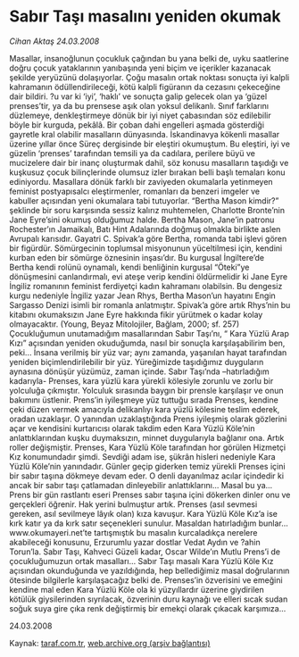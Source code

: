 # Sabır Taşı masalını yeniden okumak

*Cihan Aktaş 24.03.2008*

<div class="yazi">Masallar, insanoğlunun çocukluk çağından bu yana belki de, uyku saatlerine doğru çocuk yataklarının yanıbaşında yeni biçim ve içerikler kazanacak şekilde yeryüzünü dolaşıyorlar. Çoğu masalın ortak noktası sonuçta  iyi kalpli kahramanın ödüllendirileceği, kötü kalpli figüranın da cezasını çekeceğine dair bildiri. ?u var ki ‘iyi’, ‘haklı’ ve sonuçta galip gelecek olan ya ‘güzel prenses’tir, ya da bu prensese aşık olan yoksul delikanlı.
Sınıf farklarını düzlemeye, denkleştirmeye dönük bir iyi niyet çabasından söz edilebilir böyle bir kurguda, pekâlâ. Bir çoban dahi engelleri aşmada gösterdiği gayretle kral olabilir masalların dünyasında. 
İskandinavya kökenli masallar üzerine yıllar önce Süreç dergisinde bir eleştiri okumuştum. Bu eleştiri, iyi ve güzelin ‘prenses’ tarafından temsili ya da cadılara, perilere büyü ve mucizelere dair bir inanç oluşturmak dahil, söz konusu masalların taşıdığı ve kuşkusuz çocuk bilinçlerinde olumsuz izler bırakan belli başlı temaları konu ediniyordu.
Masallara dönük farklı bir zaviyeden okumalarla yetinmeyen feminist postyapısalcı eleştirmenler, romanları da benzeri imgeler ve kabuller açısından yeni okumalara tabi tutuyorlar. “Bertha Mason kimdir?” şeklinde bir soru karşısında sessiz kalırız muhtemelen, Charlotte Bronte’nin Jane Eyre’sini okumuş olduğumuz halde. Bertha Mason, Jane’in patronu  Rochester’ın Jamaikalı, Batı Hint Adalarında doğmuş olmakla birlikte aslen Avrupalı karısıdır. 
Gayatri C. Spivak’a göre Bertha, romanda tabi işlevi gören bir figürdür. Sömürgecinin toplumsal misyonunun yüceltilmesi için, kendini kurban eden bir sömürge öznesinin inşası’dır.  Bu kurgusal İngiltere’de Bertha kendi rolünü oynamalı, kendi benliğinin kurgusal “Öteki”ye dönüşmesini canlandırmalı, evi ateşe verip kendini öldürmelidir ki Jane Eyre İngiliz romanının feminist ferdiyetçi kadın kahramanı olabilsin. 
Bu dengesiz kurgu nedeniyle İngiliz yazar  Jean Rhys, Bertha Mason’un hayatını Engin Sargasso Denizi isimli bir romanla anlatmıştır. Spivak’a göre artık Rhys’nin bu kitabını okumaksızın Jane Eyre hakkında fikir yürütmek o kadar kolay olmayacaktır. (Young, Beyaz Mitolojiler, Bağlam, 2000; sf. 257) 
Çocukluğumun unutamadığım masallarından Sabır Taşı’nı, “ Kara Yüzlü Arap Kızı” açısından yeniden okuduğumda, nasıl bir sonuçla karşılaşabilirim ben, peki... 
İnsana verilmiş bir yüz var; aynı zamanda, yaşanılan hayat tarafından yeniden biçimlendirilebilir bir yüz. Yüreğimizde taşıdığımız duyguların aynasına dönüşür yüzümüz, zaman içinde.   
Sabır Taşı’nda –hatırladığım kadarıyla- Prenses, kara yüzlü kara yürekli kölesiyle zorunlu ve zorlu bir yolculuğa çıkmıştır. Yolculuk sırasında baygın bir prensle karşılaşır ve onun bakımını üstlenir. Prens’in iyileşmeye yüz tuttuğu sırada Prenses, kendine çeki düzen vermek amacıyla delikanlıyı kara yüzlü kölesine teslim ederek, oradan uzaklaşır. O yanından uzaklaştığında Prens iyileşmiş olarak gözlerini açar ve kendisini kurtarıcısı olarak takdim eden Kara Yüzlü Köle’nin anlattıklarından kuşku duymaksızın, minnet duygularıyla bağlanır ona.
Artık roller değişmiştir. Prenses, Kara Yüzlü Köle tarafından hor görülen Hizmetçi Kız konumundadır şimdi. Sevdiği adam ise, şükrân hisleri nedeniyle Kara Yüzlü Köle’nin yanındadır. Günler geçip giderken temiz yürekli Prenses içini bir sabır taşına dökmeye devam eder. O denli dayanılmaz acılar içindedir ki ancak bir sabır taşı çatlamadan dinleyebilir anlattıklarını...
Masal bu ya... Prens bir gün rastlantı eseri  Prenses sabır taşına içini dökerken dinler onu ve gerçekleri öğrenir. Hak yerini bulmuştur artık. Prenses (asıl sevmesi gereken, asıl sevilmeye lâyık olan) kıza kavuşur. Kara Yüzlü Köle Kız’a ise kırk katır ya da kırk satır seçenekleri sunulur.
Masaldan hatırladığım bunlar... 
www.okumayeri.net’te  tartışmıştık bu masalın kurcaladıkça nerelere akabileceği konusunu, Erzurumlu yazar dostlar Vedat Aydın ve ?ahin Torun’la.
Sabır Taşı, Kahveci Güzeli kadar, Oscar Wilde’ın Mutlu Prens’i de  çocukluğumuzun ortak masalları...
Sabır Taşı masalı Kara Yüzlü Köle Kız açısından okunduğunda ve yazıldığında, hep bellediğimiz masal doğrularının ötesinde bilgilerle karşılaşacağız belki de. Prenses’in özverisini ve emeğini kendine mal eden Kara Yüzlü Köle ola ki yüzyıllardır üzerine giydirilen kötülük giysilerinden sıyrılacak, özverinin duru kaynağı ve elleri sıcak sudan soğuk suya gire çıka renk değiştirmiş bir emekçi olarak çıkacak karşımıza...  

24.03.2008</div>

Kaynak: [taraf.com.tr](m), [web.archive.org (arşiv bağlantısı)](http://web.archive.org/web/20101201061407/http://taraf.com.tr/cihan-aktas/makale-sabir-tasi-masalini-yeniden-okumak.htm)
